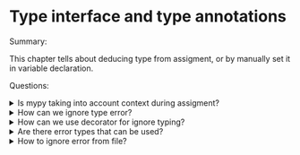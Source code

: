
# Type interface and type annotations



Summary:

This chapter tells about deducing type from assigment, or by manually set it in variable declaration. 

Questions:

<details>
<summary>Is mypy taking into account context  during assigment?</summary>
Yes, it does it is usefull during assigment of contener types [] {} ().
</details>
<details>
<summary>How can we ignore type error?</summary>
It can be done through config file
[mypy-module.*]
- do something
- do something
- do something
</details>
<details>
<summary>How can we use decorator for ignore typing?</summary>
@typing.no_type_check 
</details>
<details>
<summary>Are there error types that can be used?</summary>
yes, there are and we can specify which should be ignored # type: ignore[attr-defined].
</details>
<details>
<summary>How to ignore error from file?</summary>
We need to add comment mypy: ignore-errors
</details>



